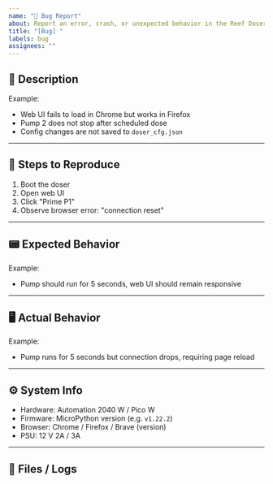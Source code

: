 ```yaml
---
name: "🐛 Bug Report"
about: Report an error, crash, or unexpected behavior in the Reef Doser project
title: "[Bug] "
labels: bug
assignees: ""
---
```


## 🐛 Description
<!-- What went wrong? Be specific -->

Example:  
- Web UI fails to load in Chrome but works in Firefox  
- Pump 2 does not stop after scheduled dose  
- Config changes are not saved to `doser_cfg.json`  

---

## 🔄 Steps to Reproduce
<!-- Step-by-step so we can replicate -->

1. Boot the doser  
2. Open web UI  
3. Click "Prime P1"  
4. Observe browser error: "connection reset"  

---

## 📟 Expected Behavior
<!-- What should have happened? -->

Example:  
- Pump should run for 5 seconds, web UI should remain responsive  

---

## 🖥️ Actual Behavior
<!-- What actually happened? -->

Example:  
- Pump runs for 5 seconds but connection drops, requiring page reload  

---

## ⚙️ System Info
- Hardware: Automation 2040 W / Pico W  
- Firmware: MicroPython version (e.g. `v1.22.2`)  
- Browser: Chrome / Firefox / Brave (version)  
- PSU: 12 V 2A / 3A  

---

## 📂 Files / Logs
<!-- Paste any relevant serial output or attach files -->

```text

